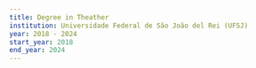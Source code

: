 ```yaml
---
title: Degree in Theather
institution: Universidade Federal de São João del Rei (UFSJ)
year: 2018 - 2024
start_year: 2018
end_year: 2024
---
```

